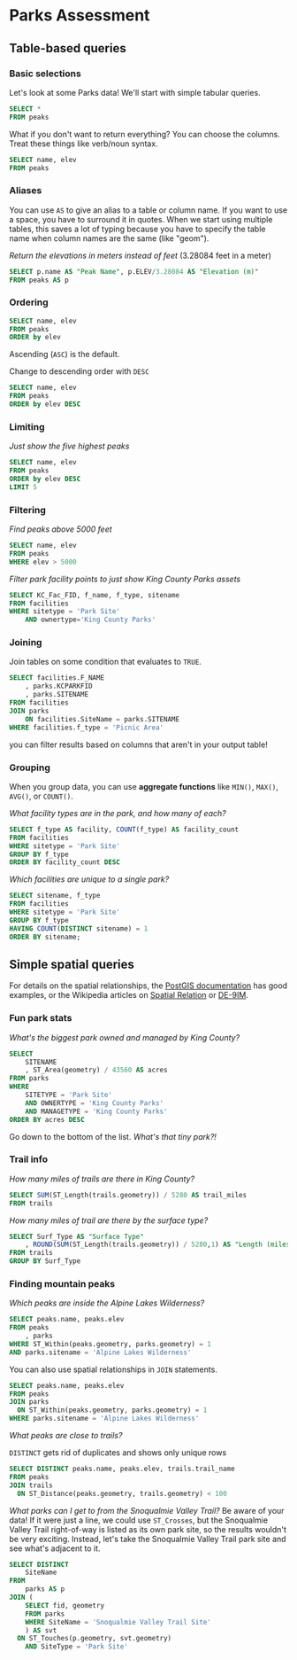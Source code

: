 # Parks Assessment

## Table-based queries

### Basic selections

Let's look at some Parks data! We'll start with simple tabular queries.

```sql
SELECT * 
FROM peaks
```

What if you don't want to return everything? You can choose the columns. Treat these things like verb/noun syntax.

```sql
SELECT name, elev
FROM peaks
```

### Aliases
You can use `AS` to give an alias to a table or column name. If you want to use a space, you have to surround it in quotes. When we start using multiple tables, this saves a lot of typing because you have to specify the table name when column names are the same (like "geom").

*Return the elevations in meters instead of feet*
(3.28084 feet in a meter)

```sql
SELECT p.name AS "Peak Name", p.ELEV/3.28084 AS "Elevation (m)"
FROM peaks AS p  
```

### Ordering
```sql
SELECT name, elev
FROM peaks
ORDER by elev
```
Ascending (`ASC`) is the default.

Change to descending order with `DESC`
```sql
SELECT name, elev
FROM peaks
ORDER by elev DESC
```

### Limiting

*Just show the five highest peaks*
```sql
SELECT name, elev
FROM peaks
ORDER by elev DESC
LIMIT 5
```

### Filtering

*Find peaks above 5000 feet*

```sql
SELECT name, elev
FROM peaks
WHERE elev > 5000
```

*Filter park facility points to just show King County Parks assets*

```sql
SELECT KC_Fac_FID, f_name, f_type, sitename
FROM facilities
WHERE sitetype = 'Park Site'
	AND ownertype='King County Parks'
```

### Joining

Join tables on some condition that evaluates to `TRUE`.

```sql
SELECT facilities.F_NAME
    , parks.KCPARKFID
    , parks.SITENAME
FROM facilities
JOIN parks
	ON facilities.SiteName = parks.SITENAME
WHERE facilities.f_type = 'Picnic Area'
```
you can filter results based on columns that aren't in your output table!

### Grouping

When you group data, you can use **aggregate functions** like `MIN()`, `MAX()`, `AVG()`, or `COUNT()`.

*What facility types are in the park, and how many of each?*

```sql
SELECT f_type AS facility, COUNT(f_type) AS facility_count
FROM facilities
WHERE sitetype = 'Park Site'
GROUP BY f_type
ORDER BY facility_count DESC
```

*Which facilities are unique to a single park?*

```sql
SELECT sitename, f_type
FROM facilities
WHERE sitetype = 'Park Site'
GROUP BY f_type
HAVING COUNT(DISTINCT sitename) = 1 
ORDER BY sitename;
```

## Simple spatial queries

For details on the spatial relationships, the [PostGIS documentation](https://postgis.net/docs/reference.html#Spatial_Relationships_Measurements) has good examples, or the Wikipedia articles on [Spatial Relation](https://en.wikipedia.org/wiki/Spatial_relation) or [DE-9IM](https://en.wikipedia.org/wiki/DE-9IM).

### Fun park stats

*What's the biggest park owned and managed by King County?*

```sql
SELECT
	SITENAME
	, ST_Area(geometry) / 43560 AS acres
FROM parks
WHERE
	SITETYPE = 'Park Site'
	AND OWNERTYPE = 'King County Parks'
	AND MANAGETYPE = 'King County Parks'
ORDER BY acres DESC
```
Go down to the bottom of the list. *What's that tiny park?!*

### Trail info

*How many miles of trails are there in King County?*

```sql
SELECT SUM(ST_Length(trails.geometry)) / 5280 AS trail_miles
FROM trails
```

*How many miles of trail are there by the surface type?*
```sql
SELECT Surf_Type AS "Surface Type"
	, ROUND(SUM(ST_Length(trails.geometry)) / 5280,1) AS "Length (miles)"
FROM trails
GROUP BY Surf_Type
```

### Finding mountain peaks

*Which peaks are inside the Alpine Lakes Wilderness?*

```sql
SELECT peaks.name, peaks.elev
FROM peaks
	, parks
WHERE ST_Within(peaks.geometry, parks.geometry) = 1 
AND parks.sitename = 'Alpine Lakes Wilderness'
```

You can also use spatial relationships in `JOIN` statements.

```sql
SELECT peaks.name, peaks.elev
FROM peaks
JOIN parks
  ON ST_Within(peaks.geometry, parks.geometry) = 1 
WHERE parks.sitename = 'Alpine Lakes Wilderness'
```

*What peaks are close to trails?*

`DISTINCT` gets rid of duplicates and shows only unique rows
```sql
SELECT DISTINCT peaks.name, peaks.elev, trails.trail_name
FROM peaks
JOIN trails
  ON ST_Distance(peaks.geometry, trails.geometry) < 100
```

*What parks can I get to from the Snoqualmie Valley Trail?*
Be aware of your data! If it were just a line, we could use `ST_Crosses`, but the Snoqualmie Valley Trail right-of-way is listed as its own park site, so the results wouldn't be very exciting. Instead, let's take the Snoqualmie Valley Trail park site and see what's adjacent to it.

```sql
SELECT DISTINCT
	SiteName
FROM
	parks AS p
JOIN (
	SELECT fid, geometry
	FROM parks
	WHERE SiteName = 'Snoqualmie Valley Trail Site'
	) AS svt
  ON ST_Touches(p.geometry, svt.geometry)
    AND SiteType = 'Park Site'
```